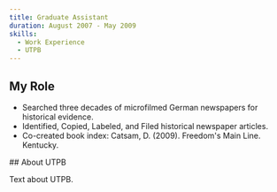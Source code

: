 ```yaml
---
title: Graduate Assistant
duration: August 2007 - May 2009
skills:
  - Work Experience
  - UTPB
---
```


## My Role

-	Searched three decades of microfilmed German newspapers for historical evidence.
-	Identified, Copied, Labeled, and Filed historical newspaper articles.
-	Co-created book index: Catsam, D. (2009). Freedom's Main Line. Kentucky.

## About UTPB

Text about UTPB.
